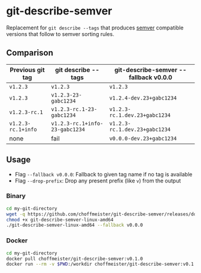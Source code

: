 # git-describe-semver

Replacement for `git describe --tags` that produces [semver](https://semver.org/) compatible versions that follow to semver sorting rules.

## Comparison

Previous git tag | git describe --tags | git-describe-semver --fallback v0.0.0
--- | --- | ---
`v1.2.3` | `v1.2.3` | `v1.2.3`
`v1.2.3` | `v1.2.3-23-gabc1234` | `v1.2.4-dev.23+gabc1234`
`v1.2.3-rc.1` | `v1.2.3-rc.1-23-gabc1234` | `v1.2.3-rc.1.dev.23+gabc1234`
`v1.2.3-rc.1+info` | `v1.2.3-rc.1+info-23-gabc1234` | `v1.2.3-rc.1.dev.23+gabc1234`
none | fail | `v0.0.0-dev.23+gabc1234`

## Usage

* Flag `--fallback v0.0.0`: Fallback to given tag name if no tag is available
* Flag `--drop-prefix`: Drop any present prefix (like `v`) from the output

### Binary

```bash
cd my-git-directory
wget -q https://github.com/choffmeister/git-describe-semver/releases/download/v0.1.0/git-describe-semver-linux-amd64
chmod +x git-describe-semver-linux-amd64
./git-describe-semver-linux-amd64 --fallback v0.0.0
```

### Docker

```bash
cd my-git-directory
docker pull choffmeister/git-describe-semver:v0.1.0
docker run --rm -v $PWD:/workdir choffmeister/git-describe-semver:v0.1.0 --fallback v0.0.0
```
